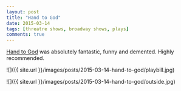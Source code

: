 ```yaml
---
layout: post
title: "Hand to God"
date: 2015-03-14
tags: [threatre shows, broadway shows, plays]
comments: true
---
```

[Hand to God](http://handtogodbroadway.com) was absolutely fantastic, funny and demented. Highly recommended.

![]({{ site.url }}/images/posts/2015-03-14-hand-to-god/playbill.jpg)

![]({{ site.url }}/images/posts/2015-03-14-hand-to-god/outside.jpg)

